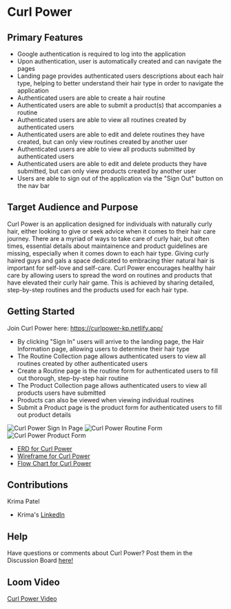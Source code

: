 
# Curl Power

## Primary Features

- Google authentication is required to log into the application
- Upon authentication, user is automatically created and can navigate the pages
- Landing page provides authenticated users descriptions about each hair type, helping to better understand their hair type in order to navigate the application
- Authenticated users are able to create a hair routine
- Authenticated users are able to submit a product(s) that accompanies a routine
- Authenticated users are able to view all routines created by authenticated users
- Authenticated users are able to edit and delete routines they have created, but can only view routines created by another user
- Authenticated users are able to view all products submitted by authenticated users
- Authenticated users are able to edit and delete products they have submitted, but can only view products created by another user
- Users are able to sign out of the application via the "Sign Out" button on the nav bar

## Target Audience and Purpose

Curl Power is an application designed for individuals with naturally curly hair, either looking to give or seek advice when it comes to their hair care journey. There are a myriad of ways to take care of curly hair, but often times, essential details about maintainence and product guidelines are missing, especially when it comes down to each hair type. Giving curly haired guys and gals a space dedicated to embracing thier natural hair is important for self-love and self-care. Curl Power encourages healthy hair care by allowing users to spread the word on routines and products that have elevated their curly hair game. This is achieved by sharing detailed, step-by-step routines and the products used for each hair type.

## Getting Started

Join Curl Power here: https://curlpower-kp.netlify.app/

- By clicking "Sign In" users will arrive to the landing page, the Hair Information page, allowing users to determine their hair type
- The Routine Collection page allows authenticated users to view all routines created by other authenticated users
- Create a Routine page is the routine form for authenticated users to fill out thorough, step-by-step hair routine
- The Product Collection page allows authenticated users to view all products users have submitted
- Products can also be viewed when viewing individual routines
- Submit a Product page is the product form for authenticated users to fill out product details

![Curl Power Sign In Page](https://user-images.githubusercontent.com/102260648/194672125-bc870021-7d87-4d89-919c-63eef2834c55.png)
![Curl Power Routine Form](https://user-images.githubusercontent.com/102260648/188251664-da428b12-9672-418a-90f6-da633c6bd9bf.png)
![Curl Power Product Form](https://user-images.githubusercontent.com/102260648/188251672-fe3ae408-73c3-4734-9461-c686fecf0d0b.png)

- [ERD for Curl Power](https://dbdiagram.io/d/62faca60c2d9cf52faafc3f9)
- [Wireframe for Curl Power](https://whimsical.com/krima-s-curl-power-wireframe-4vvc3S18DXSHnT6xqqjzqT)
- [Flow Chart for Curl Power](https://whimsical.com/krima-s-curl-power-flow-chart-66EnyeAQaWoEczn5zBzZDR)

## Contributions

Krima Patel
- Krima's [LinkedIn](https://www.linkedin.com/in/krima-patel/)

## Help

Have questions or comments about Curl Power? Post them in the Discussion Board [here!](https://github.com/krima-patel/CurlPower/discussions)

## Loom Video

[Curl Power Video](https://www.loom.com/share/3e31b13025684574940d1bff81362591)
